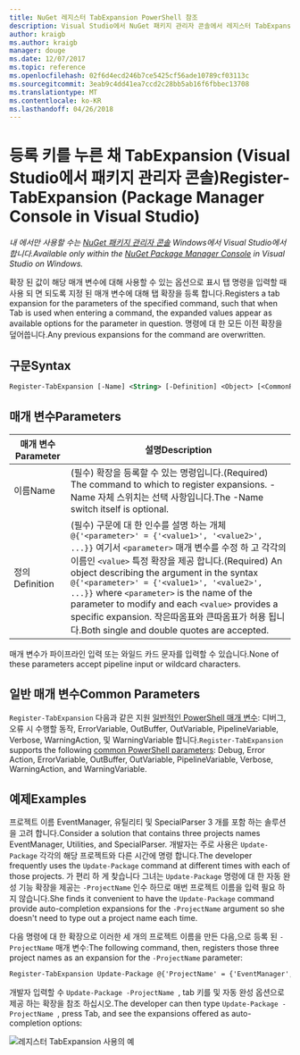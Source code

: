 ```yaml
---
title: NuGet 레지스터 TabExpansion PowerShell 참조
description: Visual Studio에서 NuGet 패키지 관리자 콘솔에서 레지스터 TabExpansion PowerShell 명령에 대 한 참조입니다.
author: kraigb
ms.author: kraigb
manager: douge
ms.date: 12/07/2017
ms.topic: reference
ms.openlocfilehash: 02f6d4ecd246b7ce5425cf56ade10789cf03113c
ms.sourcegitcommit: 3eab9c4dd41ea7ccd2c28bb5ab16f6fbbec13708
ms.translationtype: MT
ms.contentlocale: ko-KR
ms.lasthandoff: 04/26/2018
---
```

# <a name="register-tabexpansion-package-manager-console-in-visual-studio"></a><span data-ttu-id="b82bb-103">등록 키를 누른 채 TabExpansion (Visual Studio에서 패키지 관리자 콘솔)</span><span class="sxs-lookup"><span data-stu-id="b82bb-103">Register-TabExpansion (Package Manager Console in Visual Studio)</span></span>

<span data-ttu-id="b82bb-104">*내 에서만 사용할 수는 [NuGet 패키지 관리자 콘솔](package-manager-console.md) Windows에서 Visual Studio에서 합니다.*</span><span class="sxs-lookup"><span data-stu-id="b82bb-104">*Available only within the [NuGet Package Manager Console](package-manager-console.md) in Visual Studio on Windows.*</span></span>

<span data-ttu-id="b82bb-105">확장 된 값이 해당 매개 변수에 대해 사용할 수 있는 옵션으로 표시 탭 명령을 입력할 때 사용 되 면 되도록 지정 된 매개 변수에 대해 탭 확장을 등록 합니다.</span><span class="sxs-lookup"><span data-stu-id="b82bb-105">Registers a tab expansion for the parameters of the specified command, such that when Tab is used when entering a command, the expanded values appear as available options for the parameter in question.</span></span> <span data-ttu-id="b82bb-106">명령에 대 한 모든 이전 확장을 덮어씁니다.</span><span class="sxs-lookup"><span data-stu-id="b82bb-106">Any previous expansions for the command are overwritten.</span></span>

## <a name="syntax"></a><span data-ttu-id="b82bb-107">구문</span><span class="sxs-lookup"><span data-stu-id="b82bb-107">Syntax</span></span>

```ps
Register-TabExpansion [-Name] <String> [-Definition] <Object> [<CommonParameters>]
```

## <a name="parameters"></a><span data-ttu-id="b82bb-108">매개 변수</span><span class="sxs-lookup"><span data-stu-id="b82bb-108">Parameters</span></span>

| <span data-ttu-id="b82bb-109">매개 변수</span><span class="sxs-lookup"><span data-stu-id="b82bb-109">Parameter</span></span> | <span data-ttu-id="b82bb-110">설명</span><span class="sxs-lookup"><span data-stu-id="b82bb-110">Description</span></span> |
| --- | --- |
| <span data-ttu-id="b82bb-111">이름</span><span class="sxs-lookup"><span data-stu-id="b82bb-111">Name</span></span> | <span data-ttu-id="b82bb-112">(필수) 확장을 등록할 수 있는 명령입니다.</span><span class="sxs-lookup"><span data-stu-id="b82bb-112">(Required) The command to which to register expansions.</span></span> <span data-ttu-id="b82bb-113">-Name 자체 스위치는 선택 사항입니다.</span><span class="sxs-lookup"><span data-stu-id="b82bb-113">The -Name switch itself is optional.</span></span> |
| <span data-ttu-id="b82bb-114">정의</span><span class="sxs-lookup"><span data-stu-id="b82bb-114">Definition</span></span> | <span data-ttu-id="b82bb-115">(필수) 구문에 대 한 인수를 설명 하는 개체 `@{'<parameter>' = {'<value1>', '<value2>', ...}}` 여기서 `<parameter>` 매개 변수를 수정 하 고 각각의 이름인 `<value>` 특정 확장을 제공 합니다.</span><span class="sxs-lookup"><span data-stu-id="b82bb-115">(Required) An object describing the argument in the syntax `@{'<parameter>' = {'<value1>', '<value2>', ...}}` where `<parameter>` is the name of the parameter to modify and each `<value>` provides a specific expansion.</span></span> <span data-ttu-id="b82bb-116">작은따옴표와 큰따옴표가 허용 됩니다.</span><span class="sxs-lookup"><span data-stu-id="b82bb-116">Both single and double quotes are accepted.</span></span> |

<span data-ttu-id="b82bb-117">매개 변수가 파이프라인 입력 또는 와일드 카드 문자를 입력할 수 있습니다.</span><span class="sxs-lookup"><span data-stu-id="b82bb-117">None of these parameters accept pipeline input or wildcard characters.</span></span>

## <a name="common-parameters"></a><span data-ttu-id="b82bb-118">일반 매개 변수</span><span class="sxs-lookup"><span data-stu-id="b82bb-118">Common Parameters</span></span>

<span data-ttu-id="b82bb-119">`Register-TabExpansion` 다음과 같은 지원 [일반적인 PowerShell 매개 변수](http://go.microsoft.com/fwlink/?LinkID=113216): 디버그, 오류 시 수행할 동작, ErrorVariable, OutBuffer, OutVariable, PipelineVariable, Verbose, WarningAction, 및 WarningVariable 합니다.</span><span class="sxs-lookup"><span data-stu-id="b82bb-119">`Register-TabExpansion` supports the following [common PowerShell parameters](http://go.microsoft.com/fwlink/?LinkID=113216): Debug, Error Action, ErrorVariable, OutBuffer, OutVariable, PipelineVariable, Verbose, WarningAction, and WarningVariable.</span></span>

## <a name="examples"></a><span data-ttu-id="b82bb-120">예제</span><span class="sxs-lookup"><span data-stu-id="b82bb-120">Examples</span></span>

<span data-ttu-id="b82bb-121">프로젝트 이름 EventManager, 유틸리티 및 SpecialParser 3 개를 포함 하는 솔루션을 고려 합니다.</span><span class="sxs-lookup"><span data-stu-id="b82bb-121">Consider a solution that contains three projects names EventManager, Utilities, and SpecialParser.</span></span> <span data-ttu-id="b82bb-122">개발자는 주로 사용은 `Update-Package` 각각의 해당 프로젝트와 다른 시간에 명령 합니다.</span><span class="sxs-lookup"><span data-stu-id="b82bb-122">The developer frequently uses the `Update-Package` command at different times with each of those projects.</span></span> <span data-ttu-id="b82bb-123">가 편리 하 게 찾습니다 그녀는 `Update-Package` 명령에 대 한 자동 완성 기능 확장을 제공는 `-ProjectName` 인수 하므로 매번 프로젝트 이름을 입력 필요 하지 않습니다.</span><span class="sxs-lookup"><span data-stu-id="b82bb-123">She finds it convenient to have the `Update-Package` command provide auto-completion expansions for the `-ProjectName` argument so she doesn't need to type out a project name each time.</span></span> 

<span data-ttu-id="b82bb-124">다음 명령에 대 한 확장으로 이러한 세 개의 프로젝트 이름을 만든 다음,으로 등록 된 `-ProjectName` 매개 변수:</span><span class="sxs-lookup"><span data-stu-id="b82bb-124">The following command, then, registers those three project names as an expansion for the `-ProjectName` parameter:</span></span>

```ps
Register-TabExpansion Update-Package @{'ProjectName' = {'EventManager', 'Utilities', 'SpecialParser'}}    
```

<span data-ttu-id="b82bb-125">개발자 입력할 수 `Update-Package -ProjectName `, tab 키를 및 자동 완성 옵션으로 제공 하는 확장을 참조 하십시오.</span><span class="sxs-lookup"><span data-stu-id="b82bb-125">The developer can then type `Update-Package -ProjectName `, press Tab, and see the expansions offered as auto-completion options:</span></span>

![레지스터 TabExpansion 사용의 예](media/Register-TabExpansion-Example.png)
